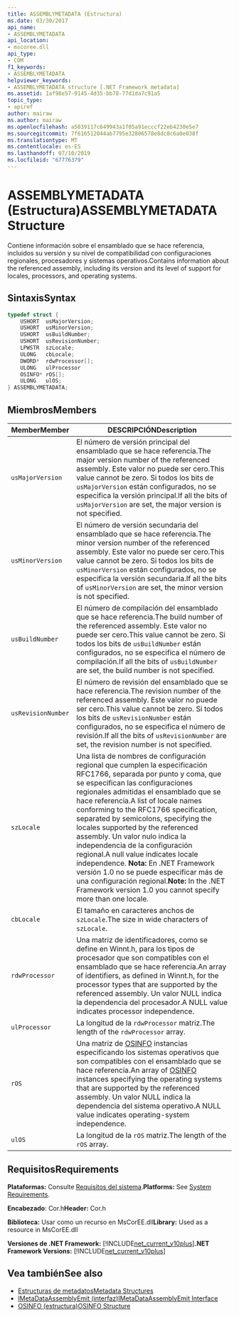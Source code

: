 ```yaml
---
title: ASSEMBLYMETADATA (Estructura)
ms.date: 03/30/2017
api_name:
- ASSEMBLYMETADATA
api_location:
- mscoree.dll
api_type:
- COM
f1_keywords:
- ASSEMBLYMETADATA
helpviewer_keywords:
- ASSEMBLYMETADATA structure [.NET Framework metadata]
ms.assetid: 1af98e57-9145-4d35-bb78-77d1da7c91a5
topic_type:
- apiref
author: mairaw
ms.author: mairaw
ms.openlocfilehash: a5039117c649943a1f05a91ecccf22eb4230e5e7
ms.sourcegitcommit: 7f616512044ab7795e32806578e8dc0c6a0e038f
ms.translationtype: MT
ms.contentlocale: es-ES
ms.lasthandoff: 07/10/2019
ms.locfileid: "67776379"
---
```

# <a name="assemblymetadata-structure"></a><span data-ttu-id="727b6-102">ASSEMBLYMETADATA (Estructura)</span><span class="sxs-lookup"><span data-stu-id="727b6-102">ASSEMBLYMETADATA Structure</span></span>
<span data-ttu-id="727b6-103">Contiene información sobre el ensamblado que se hace referencia, incluidos su versión y su nivel de compatibilidad con configuraciones regionales, procesadores y sistemas operativos.</span><span class="sxs-lookup"><span data-stu-id="727b6-103">Contains information about the referenced assembly, including its version and its level of support for locales, processors, and operating systems.</span></span>  
  
## <a name="syntax"></a><span data-ttu-id="727b6-104">Sintaxis</span><span class="sxs-lookup"><span data-stu-id="727b6-104">Syntax</span></span>  
  
```cpp  
typedef struct {  
    USHORT  usMajorVersion;  
    USHORT  usMinorVersion;  
    USHORT  usBuildNumber;  
    USHORT  usRevisionNumber;  
    LPWSTR  szLocale;  
    ULONG   cbLocale;  
    DWORD*  rdwProcessor[];  
    ULONG   ulProcessor  
    OSINFO* rOS[];  
    ULONG   ulOS;  
} ASSEMBLYMETADATA;  
```  
  
## <a name="members"></a><span data-ttu-id="727b6-105">Miembros</span><span class="sxs-lookup"><span data-stu-id="727b6-105">Members</span></span>  
  
|<span data-ttu-id="727b6-106">Member</span><span class="sxs-lookup"><span data-stu-id="727b6-106">Member</span></span>|<span data-ttu-id="727b6-107">DESCRIPCIÓN</span><span class="sxs-lookup"><span data-stu-id="727b6-107">Description</span></span>|  
|------------|-----------------|  
|`usMajorVersion`|<span data-ttu-id="727b6-108">El número de versión principal del ensamblado que se hace referencia.</span><span class="sxs-lookup"><span data-stu-id="727b6-108">The major version number of the referenced assembly.</span></span> <span data-ttu-id="727b6-109">Este valor no puede ser cero.</span><span class="sxs-lookup"><span data-stu-id="727b6-109">This value cannot be zero.</span></span> <span data-ttu-id="727b6-110">Si todos los bits de `usMajorVersion` están configurados, no se especifica la versión principal.</span><span class="sxs-lookup"><span data-stu-id="727b6-110">If all the bits of `usMajorVersion` are set, the major version is not specified.</span></span>|  
|`usMinorVersion`|<span data-ttu-id="727b6-111">El número de versión secundaria del ensamblado que se hace referencia.</span><span class="sxs-lookup"><span data-stu-id="727b6-111">The minor version number of the referenced assembly.</span></span> <span data-ttu-id="727b6-112">Este valor no puede ser cero.</span><span class="sxs-lookup"><span data-stu-id="727b6-112">This value cannot be zero.</span></span> <span data-ttu-id="727b6-113">Si todos los bits de `usMinorVersion` están configurados, no se especifica la versión secundaria.</span><span class="sxs-lookup"><span data-stu-id="727b6-113">If all the bits of `usMinorVersion` are set, the minor version is not specified.</span></span>|  
|`usBuildNumber`|<span data-ttu-id="727b6-114">El número de compilación del ensamblado que se hace referencia.</span><span class="sxs-lookup"><span data-stu-id="727b6-114">The build number of the referenced assembly.</span></span> <span data-ttu-id="727b6-115">Este valor no puede ser cero.</span><span class="sxs-lookup"><span data-stu-id="727b6-115">This value cannot be zero.</span></span> <span data-ttu-id="727b6-116">Si todos los bits de `usBuildNumber` están configurados, no se especifica el número de compilación.</span><span class="sxs-lookup"><span data-stu-id="727b6-116">If all the bits of `usBuildNumber` are set, the build number is not specified.</span></span>|  
|`usRevisionNumber`|<span data-ttu-id="727b6-117">El número de revisión del ensamblado que se hace referencia.</span><span class="sxs-lookup"><span data-stu-id="727b6-117">The revision number of the referenced assembly.</span></span> <span data-ttu-id="727b6-118">Este valor no puede ser cero.</span><span class="sxs-lookup"><span data-stu-id="727b6-118">This value cannot be zero.</span></span> <span data-ttu-id="727b6-119">Si todos los bits de `usRevisionNumber` están configurados, no se especifica el número de revisión.</span><span class="sxs-lookup"><span data-stu-id="727b6-119">If all the bits of `usRevisionNumber` are set, the revision number is not specified.</span></span>|  
|`szLocale`|<span data-ttu-id="727b6-120">Una lista de nombres de configuración regional que cumplen la especificación RFC1766, separada por punto y coma, que se especifican las configuraciones regionales admitidas el ensamblado que se hace referencia.</span><span class="sxs-lookup"><span data-stu-id="727b6-120">A list of locale names conforming to the RFC1766 specification, separated by semicolons, specifying the locales supported by the referenced assembly.</span></span> <span data-ttu-id="727b6-121">Un valor nulo indica la independencia de la configuración regional.</span><span class="sxs-lookup"><span data-stu-id="727b6-121">A null value indicates locale independence.</span></span> <span data-ttu-id="727b6-122">**Nota:**  En .NET Framework versión 1.0 no se puede especificar más de una configuración regional.</span><span class="sxs-lookup"><span data-stu-id="727b6-122">**Note:**  In the .NET Framework version 1.0 you cannot specify more than one locale.</span></span>|  
|`cbLocale`|<span data-ttu-id="727b6-123">El tamaño en caracteres anchos de `szLocale`.</span><span class="sxs-lookup"><span data-stu-id="727b6-123">The size in wide characters of `szLocale`.</span></span>|  
|`rdwProcessor`|<span data-ttu-id="727b6-124">Una matriz de identificadores, como se define en Winnt.h, para los tipos de procesador que son compatibles con el ensamblado que se hace referencia.</span><span class="sxs-lookup"><span data-stu-id="727b6-124">An array of identifiers, as defined in Winnt.h, for the processor types that are supported by the referenced assembly.</span></span> <span data-ttu-id="727b6-125">Un valor NULL indica la dependencia del procesador.</span><span class="sxs-lookup"><span data-stu-id="727b6-125">A NULL value indicates processor independence.</span></span>|  
|`ulProcessor`|<span data-ttu-id="727b6-126">La longitud de la `rdwProcessor` matriz.</span><span class="sxs-lookup"><span data-stu-id="727b6-126">The length of the `rdwProcessor` array.</span></span>|  
|`rOS`|<span data-ttu-id="727b6-127">Una matriz de [OSINFO](../../../../docs/framework/unmanaged-api/metadata/osinfo-structure.md) instancias especificando los sistemas operativos que son compatibles con el ensamblado que se hace referencia.</span><span class="sxs-lookup"><span data-stu-id="727b6-127">An array of [OSINFO](../../../../docs/framework/unmanaged-api/metadata/osinfo-structure.md) instances specifying the operating systems that are supported by the referenced assembly.</span></span> <span data-ttu-id="727b6-128">Un valor NULL indica la dependencia del sistema operativo.</span><span class="sxs-lookup"><span data-stu-id="727b6-128">A NULL value indicates operating-system independence.</span></span>|  
|`ulOS`|<span data-ttu-id="727b6-129">La longitud de la `rOS` matriz.</span><span class="sxs-lookup"><span data-stu-id="727b6-129">The length of the `rOS` array.</span></span>|  
  
## <a name="requirements"></a><span data-ttu-id="727b6-130">Requisitos</span><span class="sxs-lookup"><span data-stu-id="727b6-130">Requirements</span></span>  
 <span data-ttu-id="727b6-131">**Plataformas:** Consulte [Requisitos del sistema](../../../../docs/framework/get-started/system-requirements.md).</span><span class="sxs-lookup"><span data-stu-id="727b6-131">**Platforms:** See [System Requirements](../../../../docs/framework/get-started/system-requirements.md).</span></span>  
  
 <span data-ttu-id="727b6-132">**Encabezado**: Cor.h</span><span class="sxs-lookup"><span data-stu-id="727b6-132">**Header:** Cor.h</span></span>  
  
 <span data-ttu-id="727b6-133">**Biblioteca:** Usar como un recurso en MsCorEE.dll</span><span class="sxs-lookup"><span data-stu-id="727b6-133">**Library:** Used as a resource in MsCorEE.dll</span></span>  
  
 <span data-ttu-id="727b6-134">**Versiones de .NET Framework:** [!INCLUDE[net_current_v10plus](../../../../includes/net-current-v10plus-md.md)]</span><span class="sxs-lookup"><span data-stu-id="727b6-134">**.NET Framework Versions:** [!INCLUDE[net_current_v10plus](../../../../includes/net-current-v10plus-md.md)]</span></span>  
  
## <a name="see-also"></a><span data-ttu-id="727b6-135">Vea también</span><span class="sxs-lookup"><span data-stu-id="727b6-135">See also</span></span>

- [<span data-ttu-id="727b6-136">Estructuras de metadatos</span><span class="sxs-lookup"><span data-stu-id="727b6-136">Metadata Structures</span></span>](../../../../docs/framework/unmanaged-api/metadata/metadata-structures.md)
- [<span data-ttu-id="727b6-137">IMetaDataAssemblyEmit (interfaz)</span><span class="sxs-lookup"><span data-stu-id="727b6-137">IMetaDataAssemblyEmit Interface</span></span>](../../../../docs/framework/unmanaged-api/metadata/imetadataassemblyemit-interface.md)
- [<span data-ttu-id="727b6-138">OSINFO (estructura)</span><span class="sxs-lookup"><span data-stu-id="727b6-138">OSINFO Structure</span></span>](../../../../docs/framework/unmanaged-api/metadata/osinfo-structure.md)

